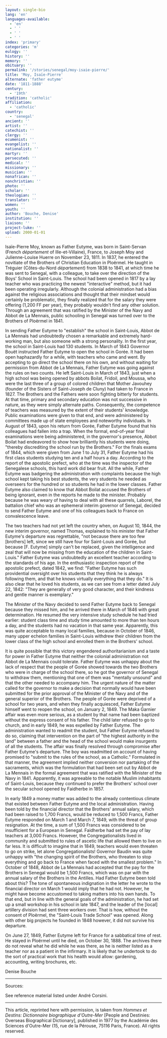 ```yaml
---
layout: single-bio
lang: 'en'
languages-available:
  - 'en'
  - ' '
  - ' '
  - ' '
index: 'primary'
categories: 'm'
eulogy: ''
history: ''
memory: ''
obituary: ''
permalink: '/stories/senegal/moy-isaie-pierre/'
title: 'Moy, Isaïe-Pierre'
alternate: 'father eutyme'
date: '1811-1888'
century:
  - '19th'
tradition: 'catholic'
affiliation:
  - 'catholic'
country:
  - 'senegal'
ancient: ''
artist: ''
catechist: ''
clergy: ''
ecumenist: ''
evangelist: ''
nationalist: ''
martyr: ''
persecuted: ''
medical: ''
missionary: ''
musician: ''
nonafrican: ''
nonchristian: ''
photo: ''
scholar: ''
theologian: ''
translator: ''
women: ''
youth: ''
author: 'Bouche, Denise'
institution: ''
liaison: ''
project-luke: ''
upload: 2000-01-01
---
```



Isaïe-Pierre Moy, known as Father Eutyme, was born in Saint-Servan (French *département* of Ille-et-Villaine), France, to Joseph Moy and Julienne-Louise Huerre on November 23, 1811. In 1837, he entered the novitiate of the Brothers of Christian Education in Ploërmel. He taught in Tréguier (Côtes-du-Nord *département*) from 1838 to 1841, at which time he was sent to Senegal, with a colleague, to take over the direction of the Boys' School in Saint-Louis. The school had been opened in 1817 by a lay teacher who was practicing the newest "interactive" method, but it had been operating irregularly. Although the colonial administration had a bias against the religious associations and thought that their mindset would certainly be problematic, they finally realized that for the salary they were offering (1,200 FF per year), they probably wouldn't find any other solution. Through an agreement that was ratified by the Minister of the Navy and Abbot de La Mennais, public schooling in Senegal was turned over to the Brothers of Ploërmel in 1841.

In sending Father Eutyme to "establish" the school in Saint-Louis, Abbot de La Mennais had undoubtedly chosen a remarkable and extremely hard-working man, but also someone with a strong personality. In the first year, the school in Saint-Louis had 130 students. In March of 1843 Governor Bouët instructed Father Eutyme to open the school in Gorée. It had been open haphazardly for a while, with teachers who came and went. By accepting to go direct the school there on his own, and without waiting for permission from Abbot de La Mennais, Father Eutyme was going against the rules on two counts. He left Saint-Louis in March of 1843, just when a high school was being opened by abbots Boilat, Fridoil, and Moussa, who were the last three of a group of colored children that Mother Javouhey (founder of the Sisters of Saint-Joseph de Cluny) had taken to France in 1827. The Brothers and the Fathers were soon fighting bitterly for students. At that time, primary and secondary education was not successive in nature, as they were simply alternate paths. Consequently, the competence of teachers was measured by the extent of their students' knowledge. Public examinations were given to that end, and were administered by committees made up of state employees and noteworthy individuals. In August of 1843, upon his return from Gorée, Father Eutyme found that his colleagues had fallen into a trap. When the formal, end-of-year final examinations were being administered, in the governor's presence, Abbot Boilat had endeavored to show how brilliantly his students were doing, "thereby discrediting the school run by the Brothers." For the finals exams of 1844, which were given from June 1 to July 31, Father Eutyme had his first class students studying ten and a half hours a day. According to the report of the apostolic prefect, who at the time was the inspector of the Senegalese schools, this hard work did bear fruit. All the while, Father Eutyme was badgering the administration with complaints because the high school kept taking his best students, the very students he needed as overseers for the hundred or so students he had in the lower classes. Father Eutyme also claimed to know that Abbot Boilat accused the Brothers of being ignorant, even in the reports he made to the minister. Probably because he was weary of having to deal with all these quarrels, Laborel, the battalion chief who was an ephemeral interim governor of Senegal, decided to send Father Eutyme and one of his colleagues back to France on convalescence leave.

The two teachers had not yet left the country when, on August 10, 1844, the new interim governor, named Thomas, explained to his minister that Father Eutyme's departure was regrettable, "not because there are too few [brothers] left, since we still have four for Saint-Louis and Gorée, but because [F. Eutyme] simply can't be replaced, given the intelligence and zeal that will now be missing from the education of the children in Saint-Louis." Father Eutyme was undoubtedly an excellent teacher according to the standards of his age. In the enthusiastic inspection report of the apostolic prefect, dated 1842, we find: "Father Eutyme has such providential oversight over his students that they think he is always following them, and that he knows virtually everything that they do." It is also clear that he loved his students, as we can see from a letter dated July 22, 1842: "They are generally of very good character, and their kindness and gentle manner is exemplary."

The Minister of the Navy decided to send Father Eutyme back to Senegal because they missed him, and he arrived there in March of 1846 with great determination. He resumed the very intensive study schedule he had tried earlier: student class time and study time amounted to more than ten hours a day, and the students had no vacation in that same year. Apparently, this was quite acceptable to many local families, because in October of 1846, many upper echelon families in Saint-Louis withdrew their children from the lower class of the high school and enrolled them in the Brothers' school.

It is quite possible that this victory engendered authoritarianism and a taste for power in Father Eutyme that neither the colonial administration not Abbot de La Mennais could tolerate. Father Eutyme was unhappy about the lack of respect that the people of Gorée showed towards the two Brothers who were in charge of the school there, so he got the governor of Senegal to withdraw them, mentioning that one of them was "mentally unsound" and that the other needed to accompany him. The urgent nature of the matter called for the governor to make a decision that normally would have been submitted for the prior approval of the Minister of the Navy and of the general superior of the Brothers. The people of Gorée were deprived of a school for two years, and when they finally acquiesced, Father Eutyme himself went to reopen the school, on January 2, 1849. The Maka Garnier affair was even more serious, as a student by that name had been baptized without the express consent of his father. The child later refused to go to church, and in early 1849, he was expelled by Father Eutyme. The administration wanted to readmit the student, but Father Eutyme refused to do so, claiming that intervention on the part of "the highest authority in the land" between a father and the head of the school would make insurgents of all the students. The affair was finally resolved through compromise after Father Eutyme's departure. The boy was readmitted on account of having promised to "submit to the rules of the school, as a Catholic." Formulated in that manner, the agreement implied neither conversion nor partaking of the sacraments, which was the formulation that had been set out by Abbot de La Mennais in the formal agreement that was ratified with the Minister of the Navy in 1841. Apparently, it was agreeable to the notable Muslim inhabitants of Saint-Louis, because they continued to prefer the Brothers' school over the secular school opened by Faidherbe in 1857.

In early 1849 a money matter was added to the already contentious climate that existed between Father Eutyme and the local administration. Having been told by the financial director that the Brothers' annual salary, which had been raised to 1,700 Francs, would be reduced to 1,500 Francs, Father Eutyme responded on March 1 and March 7, 1849, with the threat of group resignation. At the time, a sum of 1,500 Francs was considered to be insufficient for a European in Senegal. Faidherbe had set the pay of lay teachers at 3,000 Francs. However, the Congregationalists lived in community and submitted to rules of ascetic life that allowed them to live on far less. It is difficult to imagine that in 1849, teachers would even threaten to go on strike, let alone Congregationalists! Governor Baudin was quite unhappy with "the changing spirit of the Brothers, who threaten to stop everything and go back to France when faced with the smallest problem." In October of 1848, Abbot de La Mennais had accepted that the pay for the Brothers in Senegal would be 1,500 Francs, which was on par with the annual salary of the Brothers in the Antilles. Had Father Eutyme been told about this? The tone of spontaneous indignation in the letter he wrote to the financial director on March 1 would imply that he had not. However, he might have become accustomed to taking matters into his own hands. To that end, but in line with the general goals of the administration, he had set up a small workshop in his school in late 1847, and the leader of the [local] artillery division had sent three workers over. That is how, without the consent of Ploërmel, the "Saint-Louis Trade School" was opened. Along with other big projects he founded in 1848 however, it did not survive his departure.

On June 27, 1849, Father Eutyme left for France for a sabbatical time of rest. He stayed in Ploërmel until he died, on October 30, 1888. The archives there do not reveal what he did while he was there, as he is neither listed as a teacher nor as a patient in the infirmary. It is likely that he undertook to do the sort of practical work that his health would allow: gardening, accounting, writing brochures, etc.

Denise Bouche

---

Sources:

See reference material listed under André Corsini.

---

This article, reprinted here with permission, is taken from *Hommes et Destins: Dictionnaire biographique d'Outre-Mer* [People and Destinies: Overseas Biographical Dictionary], published in 1977 by the Académie des Sciences d'Outre-Mer (15, rue de la Pérouse, 75116 Paris, France). All rights reserved.